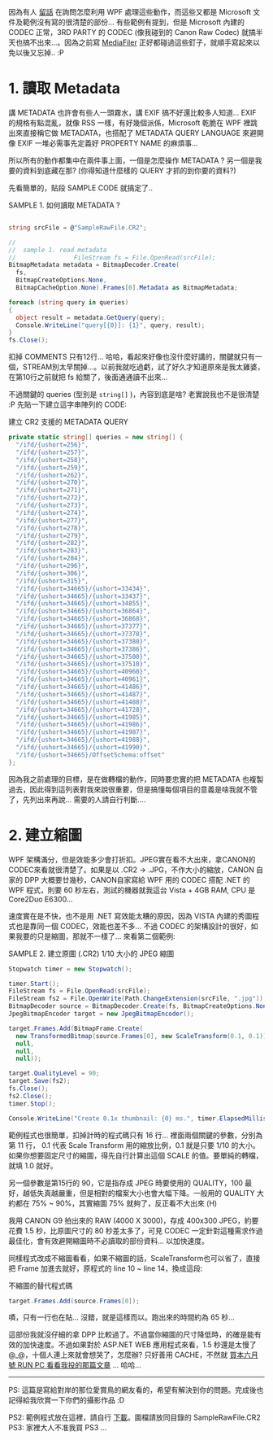 因為有人 [留話](/post/Canon-Raw-Codec-for-Vista--XP-x64-.aspx) 在詢問怎麼利用 WPF 處理這些動作，而這些又都是 Microsoft 文件及範例沒有寫的很清楚的部份... 有些範例有提到，但是 Microsoft 內建的 CODEC 正常，3RD PARTY 的 CODEC (像我碰到的 Canon Raw Codec) 就搞半天也搞不出來...。因為之前寫 [MediaFiler](/post/Canon-Digital-Camera-e79bb8e6a99fe78da8e4baab---e8a898e686b6e58da1e6adb8e6aa94e5b7a5e585b7.aspx) 正好都碰過這些釘子，就順手寫起來以免以後又忘掉.. :P


# 1. 讀取 Metadata

講 METADATA 也許會有些人一頭霧水，講 EXIF 搞不好還比較多人知道... EXIF 的規格有點混亂，就像 RSS 一樣，有好幾個派係，Microsoft 乾脆在 WPF 裡跳出來直接稱它做 METADATA，也搭配了 METADATA QUERY LANGUAGE 來避開像 EXIF 一堆必需事先定義好 PROPERTY NAME 的麻煩事...

所以所有的動作都集中在兩件事上面，一個是怎麼操作 METADATA ? 另一個是我要的資料到底藏在那? (你得知道什麼樣的 QUERY 才抓的到你要的資料?)

先看簡單的，貼段 SAMPLE CODE 就搞定了..

SAMPLE 1. 如何讀取 METADATA ?
```csharp

string srcFile = @"SampleRawFile.CR2";

//
//  sample 1. read metadata
//                FileStream fs = File.OpenRead(srcFile);                
BitmapMetadata metadata = BitmapDecoder.Create(
  fs,
  BitmapCreateOptions.None,
  BitmapCacheOption.None).Frames[0].Metadata as BitmapMetadata;

foreach (string query in queries)
{
  object result = metadata.GetQuery(query);
  Console.WriteLine("query[{0}]: {1}", query, result);
}
fs.Close();

```                




扣掉 COMMENTS 只有12行... 哈哈，看起來好像也沒什麼好講的，關鍵就只有一個，STREAM別太早關掉...。以前我就吃過虧，試了好久才知道原來是我太雞婆，在第10行之前就把 fs 給關了，後面通通讀不出來...

不過關鍵的 queries (型別是 ```string[]``` )，內容到底是啥? 老實說我也不是很清楚 :P 先貼一下建立這字串陣列的 CODE:


建立 CR2 支援的 METADATA QUERY

```csharp
private static string[] queries = new string[] {
  "/ifd/{ushort=256}",
  "/ifd/{ushort=257}",
  "/ifd/{ushort=258}",
  "/ifd/{ushort=259}",
  "/ifd/{ushort=262}",
  "/ifd/{ushort=270}",
  "/ifd/{ushort=271}",
  "/ifd/{ushort=272}",
  "/ifd/{ushort=273}",
  "/ifd/{ushort=274}",
  "/ifd/{ushort=277}",
  "/ifd/{ushort=278}",
  "/ifd/{ushort=279}",
  "/ifd/{ushort=282}",
  "/ifd/{ushort=283}",
  "/ifd/{ushort=284}",
  "/ifd/{ushort=296}",
  "/ifd/{ushort=306}",
  "/ifd/{ushort=315}",
  "/ifd/{ushort=34665}/{ushort=33434}",
  "/ifd/{ushort=34665}/{ushort=33437}",
  "/ifd/{ushort=34665}/{ushort=34855}",
  "/ifd/{ushort=34665}/{ushort=36864}",
  "/ifd/{ushort=34665}/{ushort=36868}",
  "/ifd/{ushort=34665}/{ushort=37377}",
  "/ifd/{ushort=34665}/{ushort=37378}",
  "/ifd/{ushort=34665}/{ushort=37380}",
  "/ifd/{ushort=34665}/{ushort=37386}",
  "/ifd/{ushort=34665}/{ushort=37500}",
  "/ifd/{ushort=34665}/{ushort=37510}",
  "/ifd/{ushort=34665}/{ushort=40960}",
  "/ifd/{ushort=34665}/{ushort=40961}",
  "/ifd/{ushort=34665}/{ushort=41486}",
  "/ifd/{ushort=34665}/{ushort=41487}",
  "/ifd/{ushort=34665}/{ushort=41488}",
  "/ifd/{ushort=34665}/{ushort=41728}",
  "/ifd/{ushort=34665}/{ushort=41985}",
  "/ifd/{ushort=34665}/{ushort=41986}",
  "/ifd/{ushort=34665}/{ushort=41987}",
  "/ifd/{ushort=34665}/{ushort=41988}",
  "/ifd/{ushort=34665}/{ushort=41990}",
  "/ifd/{ushort=34665}/OffsetSchema:offset"
};
```



因為我之前處理的目標，是在做轉檔的動作，同時要忠實的把 METADATA 也複製過去，因此得到這列表對我來說很重要，但是搞懂每個項目的意義是啥我就不管了，先列出來再說... 需要的人請自行判斷....



# 2. 建立縮圖

WPF 架構滿分，但是效能多少會打折扣。JPEG實在看不大出來，拿CANON的CODEC來看就很清楚了。如果是以 .CR2 -&gt; .JPG，不作大小的縮放，CANON 自家的 DPP 大概要廿幾秒，CANON自家寫給 WPF 用的 CODEC 搭配 .NET 的 WPF 程式，則要 60 秒左右，測試的機器就我這台 Vista + 4GB RAM, CPU 是 Core2Duo E6300...

速度實在是不快，也不是用 .NET 寫效能太糟的原因，因為 VISTA 內建的秀圖程式也是靠同一個 CODEC，效能也差不多... 不過 CODEC 的架構設計的很好，如果我要的只是縮圖，那就不一樣了... 來看第二個範例:

SAMPLE 2. 建立原圖 (.CR2) 1/10 大小的 JPEG 縮圖

```csharp
Stopwatch timer = new Stopwatch();

timer.Start();
FileStream fs = File.OpenRead(srcFile);
FileStream fs2 = File.OpenWrite(Path.ChangeExtension(srcFile, ".jpg"));
BitmapDecoder source = BitmapDecoder.Create(fs, BitmapCreateOptions.None, BitmapCacheOption.None);
JpegBitmapEncoder target = new JpegBitmapEncoder();

target.Frames.Add(BitmapFrame.Create(
  new TransformedBitmap(source.Frames[0], new ScaleTransform(0.1, 0.1)), 
  null, 
  null, 
  null));

target.QualityLevel = 90;
target.Save(fs2);
fs.Close();
fs2.Close();
timer.Stop();

Console.WriteLine("Create 0.1x thumbnail: {0} ms.", timer.ElapsedMilliseconds);
```



範例程式也很簡單，扣掉計時的程式碼只有 16 行... 裡面兩個關鍵的參數，分別為第 11 行， 0.1 代表 Scale Transform 用的縮放比例，0.1 就是只要 1/10 的大小。如果你想要固定尺寸的縮圖，得先自行計算出這個 SCALE 的值。要單純的轉檔，就填 1.0 就好。

另一個參數是第15行的 90，它是指存成 JPEG 時要使用的 QUALITY，100 最好，越低失真越嚴重，但是相對的檔案大小也會大幅下降。一般用的 QUALITY 大約都在 75% ~ 90%，其實縮圖 75% 就夠了，反正看不大出來 (H)

我用 CANON G9 拍出來的 RAW (4000 X 3000)，存成 400x300 JPEG，約要花費 1.5 秒，比原圖尺寸的 80 秒差太多了，可見 CODEC 一定針對這種需求作過最佳化，會有效避開縮圖時不必讀取的部份資料... 以加快速度。

同樣程式改成不縮圖看看，如果不縮圖的話，ScaleTransform也可以省了，直接把 Frame 加進去就好，原程式的 line 10 ~ line 14，換成這段:



不縮圖的替代程式碼

```csharp
target.Frames.Add(source.Frames[0]);
```



嘖，只有一行也在貼... 沒錯，就是這樣而以。跑出來的時間約為 65 秒...

這部份我就沒仔細的拿 DPP 比較過了。不過當你縮圖的尺寸降低時，的確是能有效的加快速度。不過如果對於 ASP.NET WEB 應用程式來看，1.5 秒還是太慢了 @_@，十個人連上來就會想哭了，怎麼辦? 只好善用 CACHE，不然就 [買本六月號 RUN PC 看看我投的那篇文章](/post/RUNPC-2008-06.aspx) ... 哈哈...


----

PS: 這篇是寫給對岸的那位愛賞鳥的網友看的，希望有解決到你的問題。完成後也記得給我欣賞一下你們的攝影作品 :D

PS2: 範例程式放在這裡，請自行 [下載](http://www.chicken-house.net/files/chicken/WPF_Samples.zip)。圖檔請放同目錄的 SampleRawFile.CR2
PS3: 家裡大人不准我買 PS3 ...